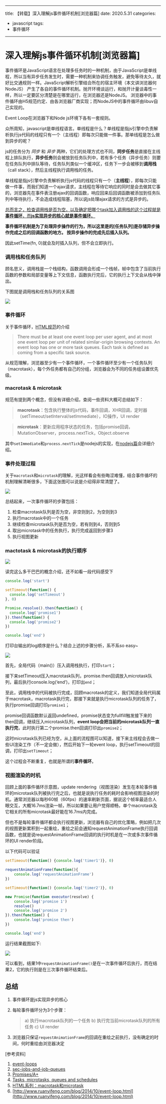 
---
title: 【转载】深入理解js事件循环机制[浏览器篇] 
date: 2020.5.31
categories:
- javascript
tags:
- 事件循环
---

# 深入理解js事件循环机制[浏览器篇]

事件循环是JavaScript语言在处理多任务时的一种机制，由于JavaScript是单线程，所以当有异步任务发生时，需要一种机制来协调任务触发，避免等待太久，就好比交通规则一样。JavaScript解析引擎结合所在的宿主环境（本文讲浏览器何NodeJS）
产生了各自的事件循环机制。抛开环境谈运行，和抛开计量谈毒性一样，所以一定要区分清楚是在哪里运行，在浏览器还是NodeJS。
浏览器中的事件循环由H5规范约定、由各浏览器厂商实现；而NodeJS中的事件循环由libuv自己实现的。

Event Loop在浏览器下和Node js环境下各有一套规则。

众所周知，javascript是单线程语言。单线程是什么？单线程是指js引擎中负责解析执行js代码的线程只有一个（主线程）即每次只能做一件事。那单线程是怎么做到异步的呢？

js的任务分为 *同步* 和 *异步* 两种，它们的处理方式也不同，**同步任务**是直接在主线程上排队执行，**异步任务**则会被放到任务队列中，若有多个任务（异步任务）则要在任务队列中排队等待，任务队列类似一个缓冲区，任务下一步会被移到**调用栈**（call stack），然后主线程执行调用栈的任务。

单线程是指js引擎中负责解析执行js代码的线程只有一个（**主线程**），即每次只能做一件事，而我们知道一个ajax请求，主线程在等待它响应的同时是会去做其它事的，浏览器先在事件表注册ajax的回调函数，响应回来后回调函数被添加到任务队列中等待执行，不会造成线程阻塞，所以说js处理ajax请求的方式是异步的。

<u>总而言之，检查调用栈是否为空，以及确定把哪个task加入调用栈的这个过程就是**事件循环**，而**js实现异步的核心就是事件循环**。</u>

**事件循环机制是为了处理异步操作的行为，所以这里是的[任务队列]是存储异步操作完成之后的回调函数的地方。 按异步操作的完成先后插入队列。**

因此setTime(fn, 0)就会及时插入队列，但不会立即执行。

### 调用栈和任务队列

顾名思义，调用栈是一个栈结构，函数调用会形成一个栈帧，帧中包含了当前执行函数的参数和局部变量等上下文信息，函数执行完后，它的执行上下文会从栈中弹出。

下图就是调用栈和任务队列的关系图

![](/imgs/event_loop/callstack.png)

### 事件循环

关于事件循环，[HTML规范](https://www.w3.org/TR/html5/webappapis.html#event-loop)的介绍

> There must be at least one event loop per user agent, and at most one event loop per unit of related similar-origin browsing contexts.
> An event loop has one or more task queues.
> Each task is defined as coming from a specific task source.

从规范理解，浏览器至少有一个事件循环，一个事件循环至少有一个任务队列（macrotask），每个外任务都有自己的分组，浏览器会为不同的任务组设置优先级。

### macrotask & microtask

规范有提到两个概念，但没有详细介绍，查阅一些资料大概可总结如下：

> **macrotask**：包含执行整体的js代码，事件回调，XHR回调，定时器（setTimeout/setInterval/setImmediate），IO操作，UI render

> **microtask**：更新应用程序状态的任务，包括promise回调，MutationObserver，process.nextTick，Object.observe

其中`setImmediate`和`process.nextTick`是nodejs的实现，在[nodejs篇](http://lynnelv.github.io/js-event-loop-nodejs)会详细介绍。

### 事件处理过程

关于`macrotask`和`microtask`的理解，光这样看会有些晦涩难懂，结合事件循坏的机制理解清晰很多，下面这张图可以说是介绍得非常清楚了。

![](/imgs/event_loop/event-loop.jpg)

总结起来，一次事件循环的步骤包括：

1. 检查macrotask队列是否为空，非空则到2，为空则到3
2. 执行macrotask中的一个任务
3. 继续检查microtask队列是否为空，若有则到4，否则到5
4. 取出microtask中的任务执行，执行完成返回到步骤3
5. 执行视图更新

### mactotask & microtask的执行顺序

![](/imgs/event_loop/ma(i)crotask.png)

读完这么多干巴巴的概念介绍，还不如看一段代码感受下

```javascript
console.log('start')

setTimeout(function() {
  console.log('setTimeout')
}, 0)

Promise.resolve().then(function() {
  console.log('promise1')
}).then(function() {
  console.log('promise2')
})

console.log('end')
```

打印台输出的log顺序是什么？结合上述的步骤分析，系不系so easy~

![](/imgs/event_loop/browser-deom1-excute-animate.gif)

首先，全局代码（main()）压入调用栈执行，打印`start`；

接下来setTimeout压入macrotask队列，promise.then回调放入microtask队列，最后执行console.log(‘end’)，打印出`end`；

至此，调用栈中的代码被执行完成，回顾macrotask的定义，我们知道全局代码属于macrotask，macrotask执行完，那接下来就是执行microtask队列的任务了，执行promise回调打印`promise1`；

promise回调函数默认返回undefined，promise状态变为fullfill触发接下来的then回调，继续压入microtask队列，**event loop会把当前的microtask队列一直执行完**，此时执行第二个promise.then回调打印出`promise2`；

这时microtask队列已经为空，从上面的流程图可以知道，接下来主线程会去做一些UI渲染工作（不一定会做），然后开始下一轮event loop，执行setTimeout的回调，打印出`setTimeout`；

这个过程会不断重复，也就是所谓的**事件循环**。

### 视图渲染的时机

回顾上面的事件循环示意图，update rendering（视图渲染）发生在本轮事件循环的microtask队列被执行完之后，也就是说执行任务的耗时会影响视图渲染的时机。通常浏览器以每秒60帧（60fps）的速率刷新页面，据说这个帧率最适合人眼交互，大概16.7ms渲染一帧，所以如果要让用户觉得顺畅，单个macrotask及它相关的所有microtask最好能在16.7ms内完成。

但也不是每轮事件循环都会执行视图更新，浏览器有自己的优化策略，例如把几次的视图更新累积到一起重绘，重绘之前会通知requestAnimationFrame执行回调函数，也就是说requestAnimationFrame回调的执行时机是在一次或多次事件循环的UI render阶段。

以下代码可以验证

```javascript
setTimeout(function() {console.log('timer1')}, 0)

requestAnimationFrame(function(){
	console.log('requestAnimationFrame')
})

setTimeout(function() {console.log('timer2')}, 0)

new Promise(function executor(resolve) {
	console.log('promise 1')
	resolve()
	console.log('promise 2')
}).then(function() {
	console.log('promise then')
})

console.log('end')
```

运行结果截图如下:

![](/imgs/event_loop/requestAnimationFrame-run-result1.png)

可以看到，结果1中`requestAnimationFrame()`是在一次事件循环后执行，而在结果2，它的执行则是在三次事件循环结束后。

## 总结

1. 事件循环是js实现异步的核心

2. 每轮事件循环分为3个步骤：

   > a) 执行macrotask队列的一个任务
   > b) 执行完当前microtask队列的所有任务
   > c) UI render

3. 浏览器只保证`requestAnimationFrame`的回调在重绘之前执行，没有确定的时间，何时重绘由浏览器决定

[参考资料]

1. [event-loops](https://www.w3.org/TR/html5/webappapis.html#event-loops)
2. [sec-jobs-and-job-queues](http://ecma-international.org/ecma-262/6.0/#sec-jobs-and-job-queues)
3. [Promises/A+](https://promisesaplus.com/#notes)
4. [Tasks, microtasks, queues and schedules](https://jakearchibald.com/2015/tasks-microtasks-queues-and-schedules/?utm_source=html5weekly&utm_medium=email)
5. [HTML系列：macrotask和microtask](https://zhuanlan.zhihu.com/p/24460769)
6. [http://www.ruanyifeng.com/blog/2014/10/event-loop.html](http://www.ruanyifeng.com/blog/2014/10/event-loop.html)